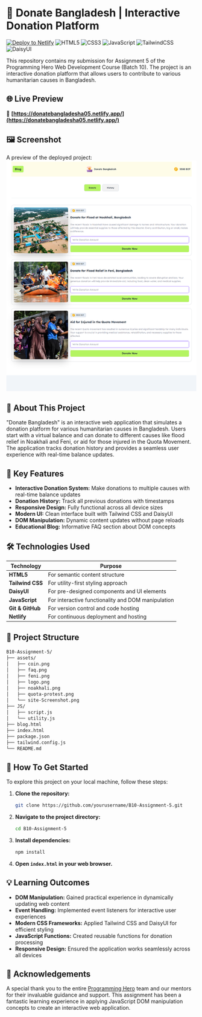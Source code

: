 # 🌟 Donate Bangladesh | Interactive Donation Platform

[![Deploy to Netlify](https://img.shields.io/badge/Deployed_on-Netlify-00C7B7?style=for-the-badge&logo=netlify&logoColor=white)](https://donatebangladesha05.netlify.app/)
![HTML5](https://img.shields.io/badge/HTML5-E34F26?style=for-the-badge&logo=html5&logoColor=white)
![CSS3](https://img.shields.io/badge/CSS3-1572B6?style=for-the-badge&logo=css3&logoColor=white)
![JavaScript](https://img.shields.io/badge/JavaScript-F7DF1E?style=for-the-badge&logo=javascript&logoColor=black)
![TailwindCSS](https://img.shields.io/badge/Tailwind_CSS-38B2AC?style=for-the-badge&logo=tailwind-css&logoColor=white)
![DaisyUI](https://img.shields.io/badge/DaisyUI-5A0EF8?style=for-the-badge&logo=daisyui&logoColor=white)

This repository contains my submission for Assignment 5 of the Programming Hero Web Development Course (Batch 10). The project is an interactive donation platform that allows users to contribute to various humanitarian causes in Bangladesh.

## 🌐 Live Preview
🔗 **[https://donatebangladesha05.netlify.app/](https://donatebangladesha05.netlify.app/)**

## 🖼️ Screenshot
A preview of the deployed project:
![Project Screenshot](./assets/site-Screenshot.png)

## 📌 About This Project
"Donate Bangladesh" is an interactive web application that simulates a donation platform for various humanitarian causes in Bangladesh. Users start with a virtual balance and can donate to different causes like flood relief in Noakhali and Feni, or aid for those injured in the Quota Movement. The application tracks donation history and provides a seamless user experience with real-time balance updates.

## 🎯 Key Features
- **Interactive Donation System:** Make donations to multiple causes with real-time balance updates
- **Donation History:** Track all previous donations with timestamps
- **Responsive Design:** Fully functional across all device sizes
- **Modern UI:** Clean interface built with Tailwind CSS and DaisyUI
- **DOM Manipulation:** Dynamic content updates without page reloads
- **Educational Blog:** Informative FAQ section about DOM concepts

## 🛠️ Technologies Used
| Technology | Purpose |
|------------|---------|
| **HTML5** | For semantic content structure |
| **Tailwind CSS** | For utility-first styling approach |
| **DaisyUI** | For pre-designed components and UI elements |
| **JavaScript** | For interactive functionality and DOM manipulation |
| **Git & GitHub** | For version control and code hosting |
| **Netlify** | For continuous deployment and hosting |

## 📂 Project Structure
```
B10-Assignment-5/
├── assets/
│   ├── coin.png
│   ├── faq.png
│   ├── feni.png
│   ├── logo.png
│   ├── noakhali.png
│   ├── quota-protest.png
│   └── site-Screenshot.png
├── JS/
│   ├── script.js
│   └── utility.js
├── blog.html
├── index.html
├── package.json
├── tailwind.config.js
└── README.md
```

## 🚀 How To Get Started
To explore this project on your local machine, follow these steps:

1. **Clone the repository:**
   ```bash
   git clone https://github.com/yourusername/B10-Assignment-5.git
   ```
2. **Navigate to the project directory:**
   ```bash
   cd B10-Assignment-5
   ```
3. **Install dependencies:**
   ```bash
   npm install
   ```
4. **Open `index.html` in your web browser.**

## 💡 Learning Outcomes
- **DOM Manipulation:** Gained practical experience in dynamically updating web content
- **Event Handling:** Implemented event listeners for interactive user experiences
- **Modern CSS Frameworks:** Applied Tailwind CSS and DaisyUI for efficient styling
- **JavaScript Functions:** Created reusable functions for donation processing
- **Responsive Design:** Ensured the application works seamlessly across all devices

## 🙏 Acknowledgements
A special thank you to the entire [Programming Hero](https://web.programming-hero.com/) team and our mentors for their invaluable guidance and support. This assignment has been a fantastic learning experience in applying JavaScript DOM manipulation concepts to create an interactive web application.